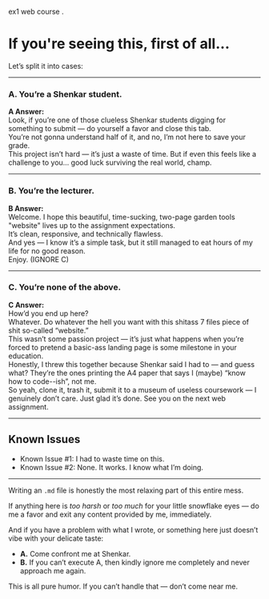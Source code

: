 ex1 web course .























































# If you're seeing this, first of all...

Let’s split it into cases:

---

### A. You’re a Shenkar student.

**A Answer:**  
Look, if you’re one of those clueless Shenkar students digging for something to submit — do yourself a favor and close this tab.  
You’re not gonna understand half of it, and no, I’m not here to save your grade.  
This project isn’t hard — it’s just a waste of time. But if even this feels like a challenge to you… good luck surviving the real world, champ.

---

### B. You’re the lecturer.

**B Answer:**  
Welcome. I hope this beautiful, time-sucking, two-page garden tools "website" lives up to the assignment expectations.  
It’s clean, responsive, and technically flawless.  
And yes — I know it’s a simple task, but it still managed to eat hours of my life for no good reason.  
Enjoy. (IGNORE C)

---

### C. You’re none of the above.

**C Answer:**  
How’d you end up here?  
Whatever. Do whatever the hell you want with this shitass 7 files piece of shit so-called “website.”  
This wasn’t some passion project — it’s just what happens when you’re forced to pretend a basic-ass landing page is some milestone in your education.  
Honestly, I threw this together because Shenkar said I had to — and guess what? They’re the ones printing the A4 paper that says I (maybe) “know how to code--ish”, not me.  
So yeah, clone it, trash it, submit it to a museum of useless coursework — I genuinely don’t care. Just glad it’s done. See you on the next web assignment.

---

## Known Issues

- Known Issue #1: I had to waste time on this.  
- Known Issue #2: None. It works. I know what I’m doing.

---

Writing an `.md` file is honestly the most relaxing part of this entire mess.

If anything here is *too harsh* or *too much* for your little snowflake eyes — do me a favor and exit any content provided by me, immediately.

And if you have a problem with what I wrote, or something here just doesn’t vibe with your delicate taste:

- **A.** Come confront me at Shenkar.  
- **B.** If you can’t execute A, then kindly ignore me completely and never approach me again.

This is all pure humor. If you can’t handle that — don’t come near me. 
